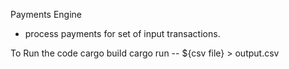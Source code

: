 Payments Engine
- process payments for set of input transactions.

To Run the code
cargo build 
cargo run -- ${csv file} > output.csv

